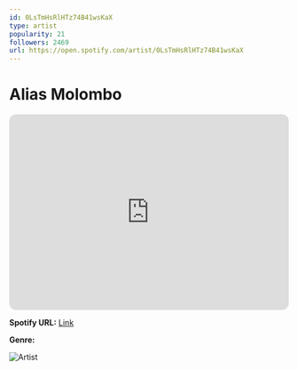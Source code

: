 ```yaml
---
id: 0LsTmHsRlHTz74B41wsKaX
type: artist
popularity: 21
followers: 2469
url: https://open.spotify.com/artist/0LsTmHsRlHTz74B41wsKaX
---
```

# Alias Molombo

<iframe style="border-radius:12px" src="https://open.spotify.com/embed/artist/0LsTmHsRlHTz74B41wsKaX" width="100%" height="352" frameBorder="0" allowfullscreen="" allow="autoplay; clipboard-write; encrypted-media; fullscreen; picture-in-picture" loading="lazy"></iframe>

**Spotify URL:** [Link](https://open.spotify.com/artist/0LsTmHsRlHTz74B41wsKaX)

**Genre:** 

![Artist](https://i.scdn.co/image/ab6761610000e5eb4ab7b243c871e860cc355ebc)
